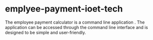 # emplyee-payment-ioet-tech
The employee payment calculator is a command line application . The application can be accessed through the command line interface and is designed to be simple and user-friendly.
